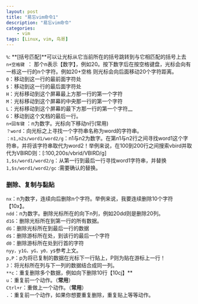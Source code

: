 ```yaml
---
layout: post  
title: "易忘vim命令1"  
description: "易忘vim命令"  
categories:
    - vim
tags: [Linux, vim, 鸟哥]  
---
```

`%`: **[括号匹配]**可以让光标从它当前所在的括号跳转到与它相匹配的括号上去
`n+空格键 `： 那个n表示【数字】，例如20。按下数字后在按空格键盘，光标会向有一栋这一行的n个字符。例如20+空格 则光标会向后面移动20个字符距离。  
`0`：移动到这一行的最前面字符处  
`$`：移动到这一行的最后面字符处  
`H`：光标移动到这个屏幕最上方那一行的第一个字符   
`M`：光标移动到这个屏幕的中央那一行的第一个字符   
`L`：光标移动到这个屏幕的最下方那一行的第一个字符__  
`G`：移动到这个文档的最后一行。  
`n+回车键` ：n为数字。光标向下移动n行(常用)   
`？word`：向光标之上寻找一个字符串名称为word的字符串。  
`：n1,n2s/word1/word2/g`：n1与n2为数字。在第n1与n2行之间寻找word1这个字符串，并将该字符串取代为word2！举例来说，在100到200行之间搜索vbird并取代为VBIRD则：[:100,200s/vbrid/VBIRD/g]  
`1,$s/word1/word2/g`：从第一行到最后一行寻找word1字符串，并替换  
`1,$s/word1/word2/gc` :需要确认的替换。   
### 删除、复制与黏贴 ###
`nx`：n为数字，连续向后删除n个字符。举例来说，我要连续删除10个字符【10x】。   
`ndd`：n为数字。删除光标所在的向下n列，例如20dd则是删除20列。  
`d1G`：删除光标所在到第一行的所有数据。  
`dG`：删除光标所在到最后一行的数据     
`d$`：删除游标所在处，到该行的最后一个字符  
`d0`：删除游标所在处到行首的字符  
`nyy，y1G，yG，y0，y$`参考上文。  
`p,P`：p为将已复制的数据在光标下一行贴上，P则为贴在游标上一行！  
`J`：将光标所在列与下一列的数据结合成同一列。   
`**c`：重复删除多个数据，例如向下删除10行【10cj】**  
`u`：重复前一个动作。（**常用**）   
`Ctrl+r`：重做上一个动作。（**常用**）  
`.`：重复前一个动作，如果你想要重复删除，重复贴上等等动作。  

